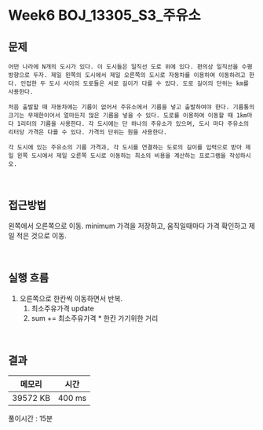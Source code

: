 # Week6 BOJ_13305_S3_주유소

## 문제

```
어떤 나라에 N개의 도시가 있다. 이 도시들은 일직선 도로 위에 있다. 편의상 일직선을 수평 방향으로 두자. 제일 왼쪽의 도시에서 제일 오른쪽의 도시로 자동차를 이용하여 이동하려고 한다. 인접한 두 도시 사이의 도로들은 서로 길이가 다를 수 있다. 도로 길이의 단위는 km를 사용한다.

처음 출발할 때 자동차에는 기름이 없어서 주유소에서 기름을 넣고 출발하여야 한다. 기름통의 크기는 무제한이어서 얼마든지 많은 기름을 넣을 수 있다. 도로를 이용하여 이동할 때 1km마다 1리터의 기름을 사용한다. 각 도시에는 단 하나의 주유소가 있으며, 도시 마다 주유소의 리터당 가격은 다를 수 있다. 가격의 단위는 원을 사용한다.

각 도시에 있는 주유소의 기름 가격과, 각 도시를 연결하는 도로의 길이를 입력으로 받아 제일 왼쪽 도시에서 제일 오른쪽 도시로 이동하는 최소의 비용을 계산하는 프로그램을 작성하시오.
```
<br>

## 접근방법
왼쪽에서 오른쪽으로 이동.
minimum 가격을 저장하고, 움직일때마다 가격 확인하고 제일 적은 것으로 이동.


<br>

## 실행 흐름
1. 오른쪽으로 한칸씩 이동하면서 반복.
	1. 최소주유가격 update
	2. sum += 최소주유가격 * 한칸 가기위한 거리

<br>

## 결과

|메모리|시간|
|:---:|:---:|
|39572 KB|400 ms|

풀이시간 : 15분